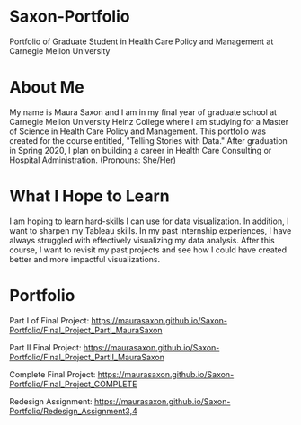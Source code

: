 # Saxon-Portfolio
Portfolio of Graduate Student in Health Care Policy and Management at Carnegie Mellon University

# About Me
My name is Maura Saxon and I am in my final year of graduate school at Carnegie Mellon University Heinz College where I am studying for a Master of Science in Health Care Policy and Management. This portfolio was created for the course entitled, "Telling Stories with Data." After graduation in Spring 2020, I plan on building a career in Health Care Consulting or Hospital Administration. (Pronouns: She/Her)

# What I Hope to Learn
I am hoping to learn hard-skills I can use for data visualization. In addition, I want to sharpen my Tableau skills. In my past internship experiences, I have always struggled with effectively visualizing my data analysis. After this course, I want to revisit my past projects and see how I could have created better and more impactful visualizations.

# Portfolio

Part I of Final Project: https://maurasaxon.github.io/Saxon-Portfolio/Final_Project_PartI_MauraSaxon

Part II Final Project: https://maurasaxon.github.io/Saxon-Portfolio/Final_Project_PartII_MauraSaxon

Complete Final Project: https://maurasaxon.github.io/Saxon-Portfolio/Final_Project_COMPLETE

Redesign Assignment: https://maurasaxon.github.io/Saxon-Portfolio/Redesign_Assignment3,4
